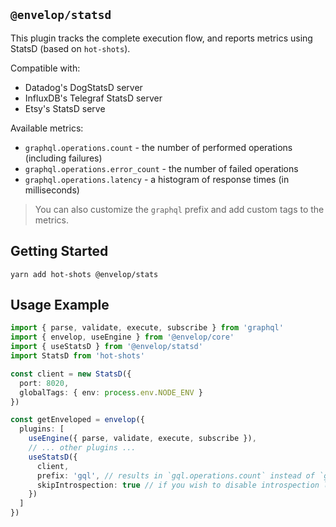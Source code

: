 ## `@envelop/statsd`

This plugin tracks the complete execution flow, and reports metrics using StatsD (based on `hot-shots`).

Compatible with:

- Datadog's DogStatsD server
- InfluxDB's Telegraf StatsD server
- Etsy's StatsD serve

Available metrics:

- `graphql.operations.count` - the number of performed operations (including failures)
- `graphql.operations.error_count` - the number of failed operations
- `graphql.operations.latency` - a histogram of response times (in milliseconds)

> You can also customize the `graphql` prefix and add custom tags to the metrics.

## Getting Started

```
yarn add hot-shots @envelop/stats
```

## Usage Example

```ts
import { parse, validate, execute, subscribe } from 'graphql'
import { envelop, useEngine } from '@envelop/core'
import { useStatsD } from '@envelop/statsd'
import StatsD from 'hot-shots'

const client = new StatsD({
  port: 8020,
  globalTags: { env: process.env.NODE_ENV }
})

const getEnveloped = envelop({
  plugins: [
    useEngine({ parse, validate, execute, subscribe }),
    // ... other plugins ...
    useStatsD({
      client,
      prefix: 'gql', // results in `gql.operations.count` instead of `graphql.operations.count`,
      skipIntrospection: true // if you wish to disable introspection logging
    })
  ]
})
```
